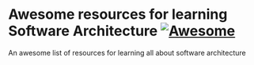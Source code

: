 # Awesome resources for learning Software Architecture [![Awesome](https://awesome.re/badge.svg)](https://awesome.re)
An awesome list of resources for learning all about software architecture
